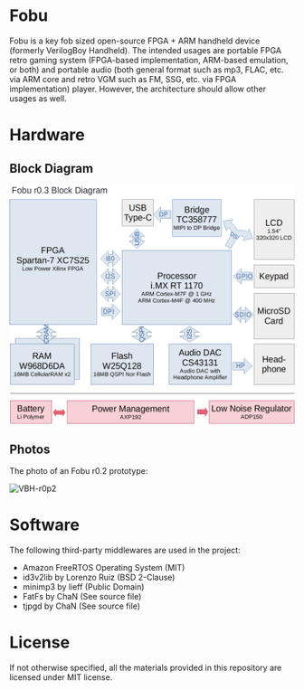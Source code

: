 Fobu
====

Fobu is a key fob sized open-source FPGA + ARM handheld device (formerly VerilogBoy Handheld). The intended usages are portable FPGA retro gaming system (FPGA-based implementation, ARM-based emulation, or both) and portable audio (both general format such as mp3, FLAC, etc. via ARM core and retro VGM such as FM, SSG, etc. via FPGA implementation) player. However, the architecture should allow other usages as well.

# Hardware

## Block Diagram

![Hardware-Architecture](https://github.com/zephray/Fobu/raw/master/assets/block_diagram.png)

## Photos

The photo of an Fobu r0.2 prototype:

![VBH-r0p2](https://github.com/zephray/Fobu/raw/master/doc/demo_vbh_r0p2.jpg)

# Software

The following third-party middlewares are used in the project:

 * Amazon FreeRTOS Operating System (MIT)
 * id3v2lib by Lorenzo Ruiz (BSD 2-Clause)
 * minimp3 by lieff (Public Domain)
 * FatFs by ChaN (See source file)
 * tjpgd by ChaN (See source file)

# License

If not otherwise specified, all the materials provided in this repository are licensed under MIT license.
